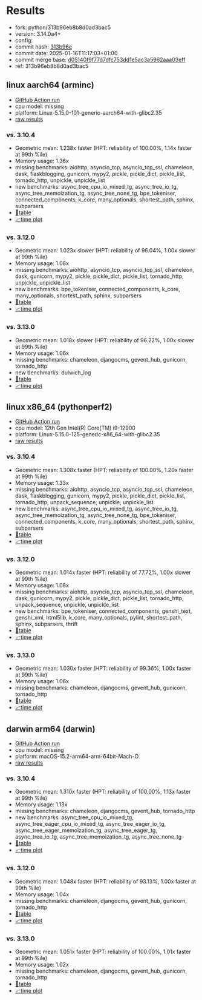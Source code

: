# Results

- fork: python/313b96eb8b8d0ad3bac5
- version: 3.14.0a4+
- config: 
- commit hash: [313b96e](https://github.com/python/cpython/commit/313b96e)
- commit date: 2025-01-16T11:17:03+01:00
- commit merge base: [d05140f9f77d7dfc753dd1e5ac3a5962aaa03eff](https://github.com/python/cpython/commit/d05140f9f77d7dfc753dd1e5ac3a5962aaa03eff)
- ref: 313b96eb8b8d0ad3bac5

## linux aarch64 (arminc)

- [GitHub Action run](https://github.com/faster-cpython/benchmarking/actions/runs/12811335920)
- cpu model: missing
- platform: Linux-5.15.0-101-generic-aarch64-with-glibc2.35
- [raw results](bm-20250116-arminc-aarch64-python-313b96eb8b8d0ad3bac5-3.14.0a4%2B-313b96e.json)

### vs. 3.10.4

- Geometric mean: 1.238x faster (HPT: reliability of 100.00%, 1.14x faster at 99th %ile)
- Memory usage: 1.36x
- missing benchmarks: aiohttp, asyncio_tcp, asyncio_tcp_ssl, chameleon, dask, flaskblogging, gunicorn, mypy2, pickle, pickle_dict, pickle_list, tornado_http, unpickle, unpickle_list
- new benchmarks: async_tree_cpu_io_mixed_tg, async_tree_io_tg, async_tree_memoization_tg, async_tree_none_tg, bpe_tokeniser, connected_components, k_core, many_optionals, shortest_path, sphinx, subparsers
- [📄table](bm-20250116-arminc-aarch64-python-313b96eb8b8d0ad3bac5-3.14.0a4%2B-313b96e-vs-3.10.4.md)
- [📈time plot](bm-20250116-arminc-aarch64-python-313b96eb8b8d0ad3bac5-3.14.0a4%2B-313b96e-vs-3.10.4.svg)

### vs. 3.12.0

- Geometric mean: 1.023x slower (HPT: reliability of 96.04%, 1.00x slower at 99th %ile)
- Memory usage: 1.08x
- missing benchmarks: aiohttp, asyncio_tcp, asyncio_tcp_ssl, chameleon, dask, gunicorn, mypy2, pickle, pickle_dict, pickle_list, tornado_http, unpickle, unpickle_list
- new benchmarks: bpe_tokeniser, connected_components, k_core, many_optionals, shortest_path, sphinx, subparsers
- [📄table](bm-20250116-arminc-aarch64-python-313b96eb8b8d0ad3bac5-3.14.0a4%2B-313b96e-vs-3.12.0.md)
- [📈time plot](bm-20250116-arminc-aarch64-python-313b96eb8b8d0ad3bac5-3.14.0a4%2B-313b96e-vs-3.12.0.svg)

### vs. 3.13.0

- Geometric mean: 1.018x slower (HPT: reliability of 96.22%, 1.00x slower at 99th %ile)
- Memory usage: 1.06x
- missing benchmarks: chameleon, djangocms, gevent_hub, gunicorn, tornado_http
- new benchmarks: dulwich_log
- [📄table](bm-20250116-arminc-aarch64-python-313b96eb8b8d0ad3bac5-3.14.0a4%2B-313b96e-vs-3.13.0.md)
- [📈time plot](bm-20250116-arminc-aarch64-python-313b96eb8b8d0ad3bac5-3.14.0a4%2B-313b96e-vs-3.13.0.svg)

## linux x86_64 (pythonperf2)

- [GitHub Action run](https://github.com/faster-cpython/benchmarking/actions/runs/12811326822)
- cpu model: 12th Gen Intel(R) Core(TM) i9-12900
- platform: Linux-5.15.0-125-generic-x86_64-with-glibc2.35
- [raw results](bm-20250116-pythonperf2-x86_64-python-313b96eb8b8d0ad3bac5-3.14.0a4%2B-313b96e.json)

### vs. 3.10.4

- Geometric mean: 1.308x faster (HPT: reliability of 100.00%, 1.20x faster at 99th %ile)
- Memory usage: 1.33x
- missing benchmarks: aiohttp, asyncio_tcp, asyncio_tcp_ssl, chameleon, dask, flaskblogging, gunicorn, mypy2, pickle, pickle_dict, pickle_list, tornado_http, unpack_sequence, unpickle, unpickle_list
- new benchmarks: async_tree_cpu_io_mixed_tg, async_tree_io_tg, async_tree_memoization_tg, async_tree_none_tg, bpe_tokeniser, connected_components, k_core, many_optionals, shortest_path, sphinx, subparsers
- [📄table](bm-20250116-pythonperf2-x86_64-python-313b96eb8b8d0ad3bac5-3.14.0a4%2B-313b96e-vs-3.10.4.md)
- [📈time plot](bm-20250116-pythonperf2-x86_64-python-313b96eb8b8d0ad3bac5-3.14.0a4%2B-313b96e-vs-3.10.4.svg)

### vs. 3.12.0

- Geometric mean: 1.014x faster (HPT: reliability of 77.72%, 1.00x slower at 99th %ile)
- Memory usage: 1.08x
- missing benchmarks: aiohttp, asyncio_tcp, asyncio_tcp_ssl, chameleon, dask, gunicorn, mypy2, pickle, pickle_dict, pickle_list, tornado_http, unpack_sequence, unpickle, unpickle_list
- new benchmarks: bpe_tokeniser, connected_components, genshi_text, genshi_xml, html5lib, k_core, many_optionals, pylint, shortest_path, sphinx, subparsers, thrift
- [📄table](bm-20250116-pythonperf2-x86_64-python-313b96eb8b8d0ad3bac5-3.14.0a4%2B-313b96e-vs-3.12.0.md)
- [📈time plot](bm-20250116-pythonperf2-x86_64-python-313b96eb8b8d0ad3bac5-3.14.0a4%2B-313b96e-vs-3.12.0.svg)

### vs. 3.13.0

- Geometric mean: 1.030x faster (HPT: reliability of 99.36%, 1.00x faster at 99th %ile)
- Memory usage: 1.06x
- missing benchmarks: chameleon, djangocms, gevent_hub, gunicorn, tornado_http
- [📄table](bm-20250116-pythonperf2-x86_64-python-313b96eb8b8d0ad3bac5-3.14.0a4%2B-313b96e-vs-3.13.0.md)
- [📈time plot](bm-20250116-pythonperf2-x86_64-python-313b96eb8b8d0ad3bac5-3.14.0a4%2B-313b96e-vs-3.13.0.svg)

## darwin arm64 (darwin)

- [GitHub Action run](https://github.com/faster-cpython/benchmarking/actions/runs/12811331877)
- cpu model: missing
- platform: macOS-15.2-arm64-arm-64bit-Mach-O
- [raw results](bm-20250116-darwin-arm64-python-313b96eb8b8d0ad3bac5-3.14.0a4%2B-313b96e.json)

### vs. 3.10.4

- Geometric mean: 1.310x faster (HPT: reliability of 100.00%, 1.13x faster at 99th %ile)
- Memory usage: 1.13x
- missing benchmarks: chameleon, djangocms, gevent_hub, tornado_http
- new benchmarks: async_tree_cpu_io_mixed_tg, async_tree_eager_cpu_io_mixed_tg, async_tree_eager_io_tg, async_tree_eager_memoization_tg, async_tree_eager_tg, async_tree_io_tg, async_tree_memoization_tg, async_tree_none_tg
- [📄table](bm-20250116-darwin-arm64-python-313b96eb8b8d0ad3bac5-3.14.0a4%2B-313b96e-vs-3.10.4.md)
- [📈time plot](bm-20250116-darwin-arm64-python-313b96eb8b8d0ad3bac5-3.14.0a4%2B-313b96e-vs-3.10.4.svg)

### vs. 3.12.0

- Geometric mean: 1.048x faster (HPT: reliability of 93.13%, 1.00x faster at 99th %ile)
- Memory usage: 1.04x
- missing benchmarks: chameleon, djangocms, gevent_hub, gunicorn, tornado_http
- [📄table](bm-20250116-darwin-arm64-python-313b96eb8b8d0ad3bac5-3.14.0a4%2B-313b96e-vs-3.12.0.md)
- [📈time plot](bm-20250116-darwin-arm64-python-313b96eb8b8d0ad3bac5-3.14.0a4%2B-313b96e-vs-3.12.0.svg)

### vs. 3.13.0

- Geometric mean: 1.051x faster (HPT: reliability of 100.00%, 1.01x faster at 99th %ile)
- Memory usage: 1.02x
- missing benchmarks: chameleon, djangocms, gevent_hub, gunicorn, tornado_http
- [📄table](bm-20250116-darwin-arm64-python-313b96eb8b8d0ad3bac5-3.14.0a4%2B-313b96e-vs-3.13.0.md)
- [📈time plot](bm-20250116-darwin-arm64-python-313b96eb8b8d0ad3bac5-3.14.0a4%2B-313b96e-vs-3.13.0.svg)

